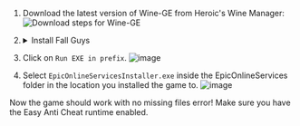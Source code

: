 1. Download the latest version of Wine-GE from Heroic's Wine Manager:  
   ![Download steps for Wine-GE](https://user-images.githubusercontent.com/34034631/193324230-1520111c-39a5-456a-af94-79992445c806.png)
2. <details>
   <summary>Install Fall Guys</summary>
   
   ![Download button of Fall Guys highlighted in the library](https://user-images.githubusercontent.com/34034631/193329396-c51f0596-fc38-42e4-83f6-1ca2f37e4928.png)  
   Make sure to select the version of Wine-GE you just downloaded here:  
   ![Install modal](https://user-images.githubusercontent.com/34034631/193329538-99186c27-ffd4-4b20-b790-04b8ab647c48.png)
   </details>

3. Click on `Run EXE in prefix`.
![image](https://github.com/Heroic-Games-Launcher/HeroicGamesLauncher/assets/45927311/67727091-254d-4912-87d1-3d5dc3509fb5)

4. Select `EpicOnlineServicesInstaller.exe` inside the EpicOnlineServices folder in the location you installed the game to.
![image](https://github.com/Heroic-Games-Launcher/HeroicGamesLauncher/assets/45927311/a96b4c50-b866-4361-a070-cab8b364e238)

Now the game should work with no missing files error! Make sure you have the Easy Anti Cheat runtime enabled.